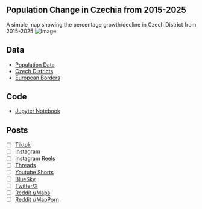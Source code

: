 ## Population Change in Czechia from 2015-2025
A simple map showing the percentage growth/decline in Czech District from 2015-2025
![Image](https://drive.google.com/uc?export=view&id=)

## Data
* [Population Data](https://vdb.czso.cz/vdbvo2/faces/en/index.jsf?page=vystup-objekt-parametry&z=T&f=TABULKA&katalog=33155&sp=A&skupId=3829&pvo=DEM13&c=v3%7E8__RP2025&evo=v141_%21_IK-CR-K-O_1&str=v654)
* [Czech Districts](https://data.gov.cz/dataset?iri=https%3A%2F%2Fdata.gov.cz%2Fzdroj%2Fdatov%C3%A9-sady%2F00025593%2F26eb108c85e075cc47bf5d2d6d1057bd)
* [European Borders](https://ec.europa.eu/eurostat/web/gisco/geodata/administrative-units/countries)

## Code
* [Jupyter Notebook](FormatData.ipynb)

## Posts
- [ ] [Tiktok]()
- [ ] [Instagram]()
- [ ] [Instagram Reels]()
- [ ] [Threads]()
- [ ] [Youtube Shorts]()
- [ ] [BlueSky]()
- [ ] [Twitter/X]()
- [ ] [Reddit r/Maps]()
- [ ] [Reddit r/MapPorn]()
